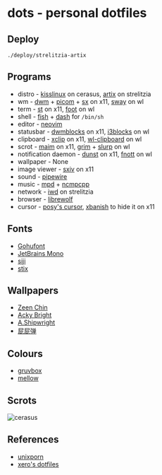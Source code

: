 # dots - personal dotfiles

## Deploy

	./deploy/strelitzia-artix

## Programs

* distro -
[kisslinux](https://kisslinux.org/) on cerasus,
[artix](https://archlinux.org) on strelitzia
* wm -
[dwm](https://dwm.suckless.org/) +
[picom](https://github.com/yshui/picom) +
[sx](https://github.com/Earnestly/sx) on x11,
[sway](https://swaywm.org/) on wl
* term -
[st](https://st.suckless.org/) on x11,
[foot](https://codeberg.org/dnkl/foot) on wl
* shell -
[fish](https://fishshell.com) +
[dash](http://gondor.apana.org.au/~herbert/dash/) for `/bin/sh`
* editor -
[neovim](https://neovim.io)
* statusbar -
[dwmblocks](https://github.com/torrinfail/dwmblocks) on x11,
[i3blocks](https://github.com/vivien/i3blocks) on wl
* clipboard -
[xclip](https://github.com/astrand/xclip) on x11,
[wl-clipboard](https://github.com/bugaevc/wl-clipboard) on wl
* scrot -
[maim](https://github.com/naelstrof/maim) on x11,
[grim](https://wayland.emersion.fr/grim/) +
[slurp](https://wayland.emersion.fr/slurp/) on wl
* notification daemon -
[dunst](https://github.com/dunst-project/dunst) on x11,
[fnott](https://codeberg.org/dnkl/fnott) on wl
* wallpaper -
None
* image viewer -
[sxiv](https://github.com/muennich/sxiv) on x11
* sound -
[pipewire](https://pipewire.org/)
* music -
[mpd](https://www.musicpd.org) +
[ncmpcpp](https://rybczak.net/ncmpcpp)
* network -
[iwd](https://iwd.wiki.kernel.org/) on strelitzia
* browser -
[librewolf](https://librewolf.net/)
* cursor -
[posy's cursor](http://www.michieldb.nl/other/cursors/),
[xbanish](https://github.com/jcs/xbanish) to hide it on x11

## Fonts

* [Gohufont](https://font.gohu.org)
* [JetBrains Mono](https://www.jetbrains.com/lp/mono/)
* [siji](https://github.com/stark/siji)
* [stix](https://www.stixfonts.org)

## Wallpapers

* [Zeen Chin](https://nitter.net/zeen_chin/media)
* [Acky Bright](https://nitter.net/aki001208/media)
* [A.Shipwright](https://nitter.net/shipwrighta/media)
* [屁屁弹](https://nitter.net/pp_bullet/media)

## Colours

* [gruvbox](https://github.com/morhetz/gruvbox)
* [mellow](https://gist.github.com/jstnas/fc85c6253a632409d2545100d085dfd7)

## Scrots

![cerasus](scrots/cerasus.png)

## References

* [unixporn](https://www.reddit.com/r/unixporn/)
* [xero's dotfiles](https://github.com/xero/dotfiles)
